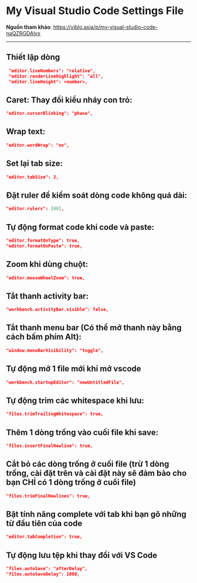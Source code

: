 # My Visual Studio Code Settings File


**Nguồn tham khảo**: https://viblo.asia/p/my-visual-studio-code-naQZRGDAlvx

---

## Thiết lập dòng 
```json
 "editor.lineNumbers": "relative",
 "editor.renderLineHighlight": "all",
 "editor.lineHeight": <number>,
```

## Caret: Thay đổi kiểu nháy con trỏ:
```json
"editor.cursorBlinking": "phase",
```

## Wrap text:
```json
"editor.wordWrap": "on",
```

## Set lại tab size:
```json
"editor.tabSize": 2,
```

## Đặt ruler để kiểm soát dòng code không quá dài:
```json
"editor.rulers": [80],
```

## Tự động format code khi code và paste:
```json
"editor.formatOnType": true,
"editor.formatOnPaste": true,
```

## Zoom khi dùng chuột:
```json
"editor.mouseWheelZoom": true,
```

## Tắt thanh activity bar:
```json
"workbench.activityBar.visible": false,
```

## Tắt thanh menu bar (Có thể mở thanh này bằng cách bấm phím Alt):
```json
"window.menuBarVisibility": "toggle",
```

## Tự động mở 1 file mới khi mở vscode
```json
"workbench.startupEditor": "newUntitledFile",
```

## Tự động trim các whitespace khi lưu:
```json
"files.trimTrailingWhitespace": true,
```

## Thêm 1 dòng trống vào cuối file khi save:
```json
"files.insertFinalNewline": true,
```

## Cắt bỏ các dòng trống ở cuối file (trừ 1 dòng trống, cài đặt trên và cài đặt này sẽ đảm bảo cho bạn CHỈ có 1 dòng trống ở cuối file)
```json
"files.trimFinalNewlines": true,
```

## Bật tính năng complete với tab khi bạn gõ những từ đầu tiên của code
```json
"editor.tabCompletion": true,
```

## Tự động lưu tệp khi thay đổi với VS Code
```json
"files.autoSave": "afterDelay",
"files.autoSaveDelay": 1000,
```

